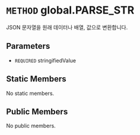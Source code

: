 # `METHOD` global.PARSE_STR
JSON 문자열을 원래 데이터나 배열, 값으로 변환합니다.

## Parameters
* `REQUIRED` stringifiedValue 

## Static Members
No static members.

## Public Members
No public members.
